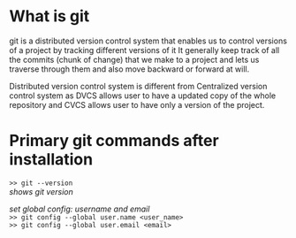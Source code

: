 
# What is git

git is a distributed version control system that enables us to control versions of a project by tracking different versions of it
It generally keep track of all the commits (chunk of change) that we make to a project and lets us traverse through them and also move backward or forward at will.

Distributed version control system is different from Centralized version control system as DVCS allows user to have a updated copy of the whole repository and CVCS allows user to have only a version of the project.

# Primary git commands after installation

`>> git --version`\
*shows git version*

*set global config: username and email*\
`>> git config --global user.name <user_name>`\
`>> git config --global user.email <email>`
